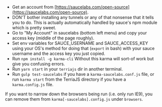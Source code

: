 - Get an account from [https://saucelabs.com/open-source](https://saucelabs.com/open-source).
- DON'T bother installing any tunnels or any of that nonsense that it tells you to do. This is actually automatically handled by sauce's npm module which is pretty sweet.
- Go to "My Account" in saucelabs (bottom left menu) and copy your access key (middle of the page roughly).
- Set env variables for SAUCE_USERNAME and SAUCE_ACCESS_KEY using your OS's method for doing that (`export` in bash) with your sauce username and the access key you just copied.
- Run `npm install -g karma-cli` Without this karma will sort-of work but give you confusing errors.
- Run `yarn start` in your `terriajs` dir in another terminal.
- Run `gulp test-saucelabs` if you have a `karma-saucelabs.conf.js` file, or run `karma start` from the TerriaJS directory if you have a `karma.config.js` file.

If you want to narrow down the browsers being run (i.e. only run IE9), you can remove them from `karma[-saucelabs].config.js` under `browsers`.

